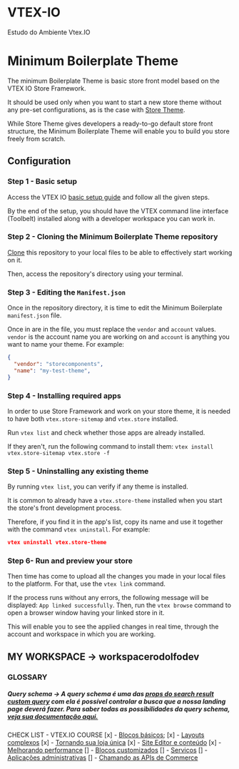 # VTEX-IO
Estudo do Ambiente Vtex.IO 

# Minimum Boilerplate Theme

The minimum Boilerplate Theme is basic store front model based on the VTEX IO Store Framework.

It should be used only when you want to start a new store theme without any pre-set configurations, as is the case with [Store Theme](https://github.com/vtex-apps/store-theme). 

While Store Theme gives developers a ready-to-go default store front structure, the Minimum Boilerplate Theme will enable you to build you store freely from scratch.

## Configuration

### Step 1 -  Basic setup

Access the VTEX IO [basic setup guide](https://vtex.io/docs/getting-started/build-stores-with-store-framework/2) and follow all the given steps. 

By the end of the setup, you should have the VTEX command line interface (Toolbelt) installed along with a developer workspace you can work in.

### Step 2 - Cloning the Minimum Boilerplate Theme repository

[Clone](https://help.github.com/en/github/creating-cloning-and-archiving-repositories/cloning-a-repository) this repository to your local files to be able to effectively start working on it.

Then, access the repository's directory using your terminal. 

### Step 3 - Editing the `Manifest.json`

Once in the repository directory, it is time to edit the Minimum Boilerplate `manifest.json` file. 

Once in are in the file, you must replace the `vendor` and `account` values. `vendor` is the account name you are working on and `account` is anything you want to name your theme. For example:

```json
{
  "vendor": "storecomponents",
  "name": "my-test-theme",
}
```

### Step 4 -  Installing required apps

In order to use Store Framework and work on your store theme, it is needed to have both `vtex.store-sitemap` and `vtex.store` installed.

Run  `vtex list`  and check whether those apps are already installed. 

If they aren't, run the following command to install them: `vtex install vtex.store-sitemap vtex.store -f`

### Step 5 -  Uninstalling any existing theme

By running `vtex list`,  you can verify if any theme is installed.

It is common to already have a `vtex.store-theme`  installed when you start the store's front development process. 

Therefore, if you find it in the app's list, copy its name and use it together with the command `vtex uninstall`. For example:

```json
vtex uninstall vtex.store-theme
```

### Step 6- Run and preview your store

Then time has come to upload all the changes you made in your local files to the platform. For that, use the `vtex link` command. 

If the process runs without any errors, the following message will be displayed: `App linked successfully`. Then, run the `vtex browse` command to open a browser window having your linked store in it.

This will enable you to see the applied changes in real time, through the account and workspace in which you are working.

## MY WORKSPACE -> workspacerodolfodev


### GLOSSARY

##### Query schema -> A query schema é uma das [props do search result custom query](https://developers.vtex.com/vtex-developer-docs/docs/vtex-search-result) com ela é possível controlar a busca que a nossa landing page deverá fazer. Para saber todas as possibilidades da query schema, [veja sua documentação aqui.](https://developers.vtex.com/vtex-developer-docs/docs/vtex-search-result#step-3---defining-how-the-search-query-data-should-be-fetched)


CHECK LIST -  VTEX.IO COURSE
[x] - [Blocos básicos](https://learn.vtex.com/docs/course-basic-blocks-lang-pt);
[x] - [Layouts complexos](https://learn.vtex.com/docs/course-layout-blocks-lang-pt)
[x] - [Tornando sua loja única](https://learn.vtex.com/docs/course-styles-course-lang-pt)
[x] - [Site Editor e conteúdo](https://learn.vtex.com/docs/course-content-workflow-lang-pt)
[x] - [Melhorando performance](https://learn.vtex.com/docs/course-store-performance-lang-pt)
[] - [Blocos customizados](https://learn.vtex.com/docs/course-store-block-lang-pt)
[] - [Serviços](https://learn.vtex.com/docs/course-service-course-lang-pt)
[] - [Aplicações administrativas](https://learn.vtex.com/docs/course-admin-lang-pt)
[] - [Chamando as APIs de Commerce](https://learn.vtex.com/docs/course-calling-commerce-apis-lang-pt)